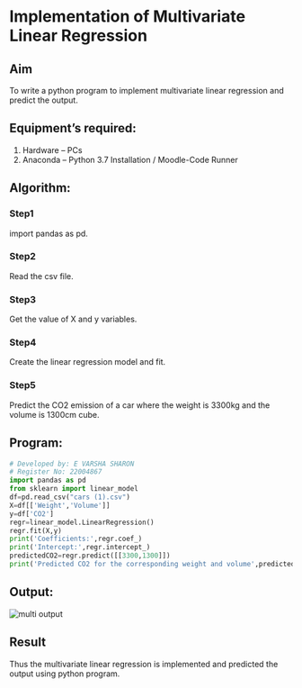 # Implementation of Multivariate Linear Regression
## Aim
To write a python program to implement multivariate linear regression and predict the output.
## Equipment’s required:
1.	Hardware – PCs
2.	Anaconda – Python 3.7 Installation / Moodle-Code Runner
## Algorithm:
### Step1
import pandas as pd.
### Step2
Read the csv file.
### Step3
Get the value of X and y variables.
### Step4
Create the linear regression model and fit.
### Step5
Predict the CO2 emission of a car where the weight is 3300kg and the volume is 1300cm cube.
## Program:
```python
# Developed by: E VARSHA SHARON
# Register No: 22004867
import pandas as pd
from sklearn import linear_model
df=pd.read_csv("cars (1).csv")
X=df[['Weight','Volume']]
y=df['CO2']
regr=linear_model.LinearRegression()
regr.fit(X,y)
print('Coefficients:',regr.coef_)
print('Intercept:',regr.intercept_)
predictedCO2=regr.predict([[3300,1300]])
print('Predicted CO2 for the corresponding weight and volume',predictedCO2)

```
## Output:

![multi output](https://user-images.githubusercontent.com/98278161/215655215-ae1638ca-5e88-40bb-89ef-eee2c51dfad0.png)

## Result
Thus the multivariate linear regression is implemented and predicted the output using python program.
